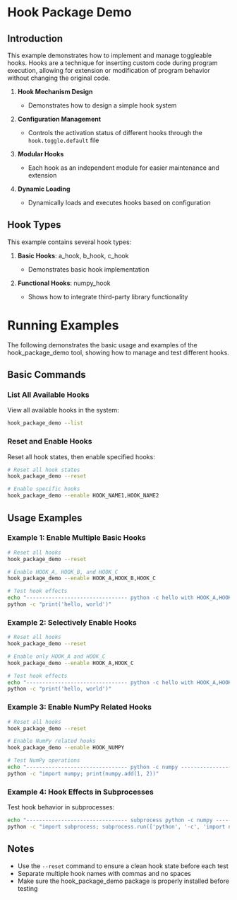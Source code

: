 
# Hook Package Demo

## Introduction

This example demonstrates how to implement and manage toggleable hooks. Hooks are a technique for inserting custom code during program execution, allowing for extension or modification of program behavior without changing the original code.

1. **Hook Mechanism Design**
   - Demonstrates how to design a simple hook system

2. **Configuration Management**
   - Controls the activation status of different hooks through the `hook.toggle.default` file

3. **Modular Hooks**
   - Each hook as an independent module for easier maintenance and extension

4. **Dynamic Loading**
   - Dynamically loads and executes hooks based on configuration

## Hook Types

This example contains several hook types:

1. **Basic Hooks**: a_hook, b_hook, c_hook
   - Demonstrates basic hook implementation

2. **Functional Hooks**: numpy_hook
   - Shows how to integrate third-party library functionality


# Running Examples

The following demonstrates the basic usage and examples of the hook_package_demo tool, showing how to manage and test different hooks.

## Basic Commands

### List All Available Hooks

View all available hooks in the system:

```bash
hook_package_demo --list
```

### Reset and Enable Hooks

Reset all hook states, then enable specified hooks:

```bash
# Reset all hook states
hook_package_demo --reset

# Enable specific hooks
hook_package_demo --enable HOOK_NAME1,HOOK_NAME2
```

## Usage Examples

### Example 1: Enable Multiple Basic Hooks

```bash
# Reset all hooks
hook_package_demo --reset

# Enable HOOK_A, HOOK_B, and HOOK_C
hook_package_demo --enable HOOK_A,HOOK_B,HOOK_C

# Test hook effects
echo "-------------------------------- python -c hello with HOOK_A,HOOK_B,HOOK_C --------------------------------"
python -c "print('hello, world')"
```

### Example 2: Selectively Enable Hooks

```bash
# Reset all hooks
hook_package_demo --reset

# Enable only HOOK_A and HOOK_C
hook_package_demo --enable HOOK_A,HOOK_C

# Test hook effects
echo "-------------------------------- python -c hello with HOOK_A,HOOK_C --------------------------------"
python -c "print('hello, world')"
```

### Example 3: Enable NumPy Related Hooks

```bash
# Reset all hooks
hook_package_demo --reset

# Enable NumPy related hooks
hook_package_demo --enable HOOK_NUMPY

# Test NumPy operations
echo "-------------------------------- python -c numpy --------------------------------"
python -c "import numpy; print(numpy.add(1, 2))"
```

### Example 4: Hook Effects in Subprocesses

Test hook behavior in subprocesses:

```bash
echo "-------------------------------- subprocess python -c numpy --------------------------------"
python -c "import subprocess; subprocess.run(['python', '-c', 'import numpy; print(numpy.add(1, 2))'], check=True)"
```

## Notes

- Use the `--reset` command to ensure a clean hook state before each test
- Separate multiple hook names with commas and no spaces
- Make sure the hook_package_demo package is properly installed before testing
